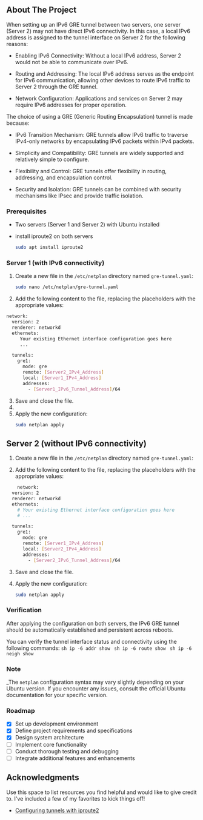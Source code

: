 ## About The Project

When setting up an IPv6 GRE tunnel between two servers, one server (Server 2) may not have direct IPv6 connectivity. In this case, a local IPv6 address is assigned to the tunnel interface on Server 2 for the following reasons:

* Enabling IPv6 Connectivity: Without a local IPv6 address, Server 2 would not be able to communicate over IPv6.

* Routing and Addressing: The local IPv6 address serves as the endpoint for IPv6 communication, allowing other devices to route IPv6 traffic to Server 2 through the GRE tunnel.

* Network Configuration: Applications and services on Server 2 may require IPv6 addresses for proper operation.

The choice of using a GRE (Generic Routing Encapsulation) tunnel is made because:

* IPv6 Transition Mechanism: GRE tunnels allow IPv6 traffic to traverse IPv4-only networks by encapsulating IPv6 packets within IPv4 packets.

* Simplicity and Compatibility: GRE tunnels are widely supported and relatively simple to configure.

* Flexibility and Control: GRE tunnels offer flexibility in routing, addressing, and encapsulation control.

* Security and Isolation: GRE tunnels can be combined with security mechanisms like IPsec and provide traffic isolation.

### Prerequisites

* Two servers (Server 1 and Server 2) with Ubuntu installed

* install iproute2 on both servers
  ```sh
  sudo apt install iproute2
  ```

### Server 1 (with IPv6 connectivity)

1. Create a new file in the `/etc/netplan` directory named `gre-tunnel.yaml`:
   ```sh
   sudo nano /etc/netplan/gre-tunnel.yaml
   ```
2. Add the following content to the file, replacing the placeholders with the appropriate values:
```sh
network:
  version: 2
  renderer: networkd
  ethernets:
     Your existing Ethernet interface configuration goes here
     ...

  tunnels:
    gre1:
      mode: gre
      remote: [Server2_IPv4_Address]
      local: [Server1_IPv4_Address]
      addresses:
        - [Server1_IPv6_Tunnel_Address]/64
  ```
3. Save and close the file.
4. 
5. Apply the new configuration:
    ```sh
    sudo netplan apply
    ```


## Server 2 (without IPv6 connectivity) 

1. Create a new file in the `/etc/netplan` directory named `gre-tunnel.yaml`:

2. Add the following content to the file, replacing the placeholders with the appropriate values:
```sh
    network:
  version: 2
  renderer: networkd
  ethernets:
    # Your existing Ethernet interface configuration goes here
    # ...

  tunnels:
    gre1:
      mode: gre
      remote: [Server1_IPv4_Address]
      local: [Server2_IPv4_Address]
      addresses:
        - [Server2_IPv6_Tunnel_Address]/64
```
3. Save and close the file.

4. Apply the new configuration:
    ```sh
    sudo netplan apply
    ```

### Verification

After applying the configuration on both servers, the IPv6 GRE tunnel should be automatically established and persistent across reboots.

You can verify the tunnel interface status and connectivity using the following commands:
    ```sh
    ip -6 addr show
        ```
        ```sh
    ip -6 route show
        ```
      ```sh
    ip -6 neigh show
        ```

### Note

_The `netplan` configuration syntax may vary slightly depending on your Ubuntu version. If you encounter any issues, consult the official Ubuntu documentation for your specific version.

### Roadmap

- [x]  Set up development environment
- [x] Define project requirements and specifications
- [x] Design system architecture
- [ ] Implement core functionality
- [ ] Conduct thorough testing and debugging
- [ ] Integrate additional features and enhancements

## Acknowledgments

Use this space to list resources you find helpful and would like to give credit to. I've included a few of my favorites to kick things off!

* [Configuring tunnels with iproute2](https://www.deepspace6.net/docs/iproute2tunnel-en.html)
